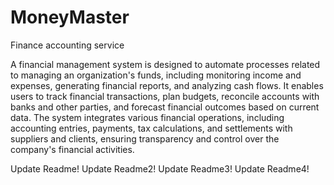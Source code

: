 # MoneyMaster

Finance accounting service

A financial management system is designed to automate processes related to managing an organization's funds, 
including monitoring income and expenses, generating financial reports, and analyzing cash flows. It enables 
users to track financial transactions, plan budgets, reconcile accounts with banks and other parties, 
and forecast financial outcomes based on current data. The system integrates various financial operations,
including accounting entries, payments, tax calculations, and settlements with suppliers and clients,
ensuring transparency and control over the company's financial activities.

Update Readme!
Update Readme2!
Update Readme3!
Update Readme4!

